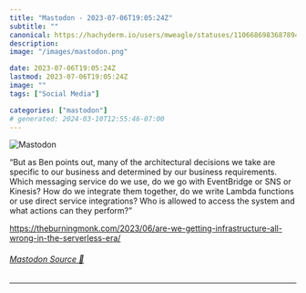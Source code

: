 ```yaml
---
title: "Mastodon - 2023-07-06T19:05:24Z"
subtitle: ""
canonical: https://hachyderm.io/users/mweagle/statuses/110668698368789489
description:
image: "/images/mastodon.png"

date: 2023-07-06T19:05:24Z
lastmod: 2023-07-06T19:05:24Z
image: ""
tags: ["Social Media"]

categories: ["mastodon"]
# generated: 2024-03-10T12:55:46-07:00
---
```

![Mastodon](/images/mastodon.png)

<p>“But as Ben points out, many of the architectural decisions we take are specific to our business and determined by our business requirements. Which messaging service do we use, do we go with EventBridge or SNS or Kinesis? How do we integrate them together, do we write Lambda functions or use direct service integrations? Who is allowed to access the system and what actions can they perform?”</p><p><a href="https://theburningmonk.com/2023/06/are-we-getting-infrastructure-all-wrong-in-the-serverless-era/" target="_blank" rel="nofollow noopener noreferrer" translate="no"><span class="invisible">https://</span><span class="ellipsis">theburningmonk.com/2023/06/are</span><span class="invisible">-we-getting-infrastructure-all-wrong-in-the-serverless-era/</span></a></p>


###### [Mastodon Source 🐘](https://hachyderm.io/@mweagle/110668698368789489)

___
